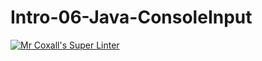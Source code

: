# Intro-06-Java-ConsoleInput
[![Mr Coxall's Super Linter](https://github.com/ICS4U-Programming-NicolasR/Intro-03-JavaHelloWorld/workflows/Mr%20Coxall's%20Super%20Linter/badge.svg)](https://github.com/ICS4U-Programming-NicolasR/Intro-03-JavaHelloWorld/actions/)

